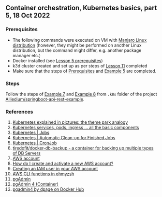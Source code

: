 ## Container orchestration, Kubernetes basics, part 5, 18 Oct 2022

### Prerequisites ###

- The following commands were executed on VM with [Manjaro Linux distribution](https://manjaro.org/download/) (however, they might be performed on another Linux distribution, but the command might differ, e.g. another package manager etc.)
- Docker installed (see [Lesson 5 prerequisites](../05_docker_basic_commands_postgres_23-aug-2022/README.md))
- k3d cluster created and set up as per steps of [Lesson 11](../11_k8s_dev_tools_kubectl_krew_vscode_15-sep-2022/README.md) completed
- Make sure that the steps of [Prerequisites](https://github.com/Alliedium/awesome-kubernetes/tree/main#prerequisites) 
and [Example 5](https://github.com/Alliedium/awesome-kubernetes/tree/main/05-deployment-statefulset-configmap-secret) 
are completed.

### Steps ###

Follow the steps of [Example 7](https://github.com/Alliedium/awesome-kubernetes/tree/main/07-cronjob-with-aws-s3)
and [Example 8](https://github.com/Alliedium/awesome-kubernetes/tree/main/08-pgadmin) 
from `.k8s` folder of the project [Alliedium/springboot-api-rest-example](https://github.com/Alliedium/springboot-api-rest-example/).

### References ###

1. [Kubernetes explained in pictures: the theme park analogy](https://danlebrero.com/2018/07/09/kubernetes-explained-in-pictures-the-theme-park-analogy/)
2. [Kubernetes services, pods, ingress ... all the basic components](https://www.padok.fr/en/blog/kubernetes-essentials-components-pods-services)
3. [Kubernetes | Jobs](https://kubernetes.io/docs/concepts/workloads/controllers/job/)
4. [Kubernetes | Automatic Clean-up for Finished Jobs](https://kubernetes.io/docs/concepts/workloads/controllers/ttlafterfinished/)
5. [Kubernetes | CronJob](https://kubernetes.io/docs/concepts/workloads/controllers/cron-jobs/)
6. [tiredofit/docker-db-backup - a container for backing up multiple types of DB Servers](https://github.com/tiredofit/docker-db-backup)
7. [AWS account](https://aws.amazon.com/free/?all-free-tier.sort-by=item.additionalFields.SortRank&all-free-tier.sort-order=asc)
8. [How do I create and activate a new AWS account?](https://aws.amazon.com/ru/premiumsupport/knowledge-center/create-and-activate-aws-account/)
9. [Creating an IAM user in your AWS account](https://docs.aws.amazon.com/IAM/latest/UserGuide/id_users_create.html)
10. [AWS CLI functions in ohmyzsh](https://github.com/ohmyzsh/ohmyzsh/blob/master/plugins/aws/aws.plugin.zsh)
11. [pgAdmin](https://www.pgadmin.org/)
12. [pgAdmin 4 (Container)](https://www.pgadmin.org/download/pgadmin-4-container/)
13. [pgadmin4 by dpage on Docker Hub](https://hub.docker.com/r/dpage/pgadmin4)
